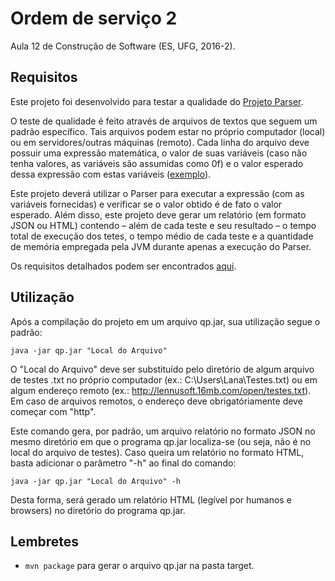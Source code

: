 # Ordem de serviço 2
Aula 12 de Construção de Software (ES, UFG, 2016-2).

## Requisitos
Este projeto foi desenvolvido para testar a qualidade do [Projeto Parser](https://github.com/kyriosdata/parser).

O teste de qualidade é feito através de arquivos de textos que seguem um padrão específico. Tais arquivos podem estar no próprio computador (local) ou em servidores/outras máquinas (remoto). Cada linha do arquivo deve possuir uma expressão matemática, o valor de suas variáveis (caso não tenha valores, as variáveis são assumidas como 0f) e o valor esperado dessa expressão com estas variáveis ([exemplo](http://lennusoft.16mb.com/open/testes.txt)).

Este projeto deverá utilizar o Parser para executar a expressão (com as variáveis fornecidas) e verificar se o valor obtido é de fato o valor esperado. Além disso, este projeto deve gerar um relatório (em formato JSON ou HTML) contendo – além de cada teste e seu resultado – o tempo total de execução dos tetes, o tempo médio de cada teste e a quantidade de memória empregada pela JVM durante apenas a execução do Parser.

Os requisitos detalhados podem ser encontrados [aqui](https://docs.google.com/document/d/1pVUQQdomKFIbkS92b1oGAVmAWpreywt0ic2LXgAhP70/edit#).

## Utilização
Após a compilação do projeto em um arquivo qp.jar, sua utilização segue o padrão:
```
java -jar qp.jar "Local do Arquivo"
```
O "Local do Arquivo" deve ser substituído pelo diretório de algum arquivo de testes .txt no próprio computador (ex.: C:\Users\Lana\Testes.txt) ou em algum endereço remoto (ex.: http://lennusoft.16mb.com/open/testes.txt). Em caso de arquivos remotos, o endereço deve obrigatóriamente deve começar com "http".

Este comando gera, por padrão, um arquivo relatório no formato JSON no mesmo diretório em que o programa qp.jar localiza-se (ou seja, não é no local do arquivo de testes). Caso queira um relatório no formato HTML, basta adicionar o parâmetro "-h" ao final do comando:
```
java -jar qp.jar "Local do Arquivo" -h
```
Desta forma, será gerado um relatório HTML (legível por humanos e browsers) no diretório do programa qp.jar.

## Lembretes
- `mvn package` para gerar o arquivo qp.jar na pasta target.
